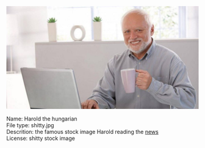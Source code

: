 ![harold](hide-the-pain-harold.jpg)

Name: Harold the hungarian  
File type: shitty.jpg  
Descrition: the famous stock image Harold reading the [news](https://wikinews.org)  
License: shitty stock image
